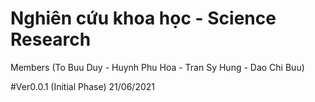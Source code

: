 # Nghiên cứu khoa học - Science Research
Members (To Buu Duy - Huynh Phu Hoa - Tran Sy Hung - Dao Chi Buu)

#Ver0.0.1 (Initial Phase) 21/06/2021
